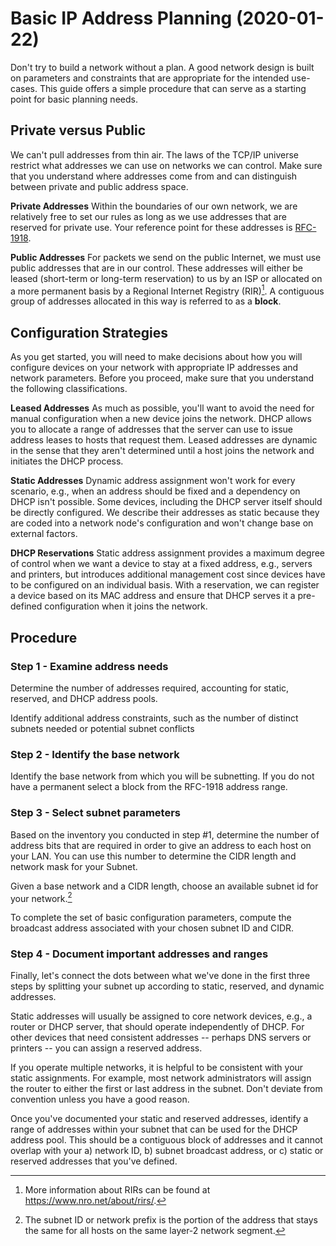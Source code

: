 # Basic IP Address Planning (2020-01-22)

Don't try to build a network without a plan. A good network design is built on parameters and constraints that are appropriate for the intended use-cases. This guide offers a simple procedure that can serve as a starting point for basic planning needs.

## Private versus Public

We can't pull addresses from thin air. The laws of the TCP/IP universe restrict what addresses we can use on networks we can control. Make sure that you understand where addresses come from and can distinguish between private and public address space.

**Private Addresses** Within the boundaries of our own network, we are relatively free to set our rules as long as we use addresses that are reserved for private use. Your reference point for these addresses is [RFC-1918](https://tools.ietf.org/html/rfc1918).

**Public Addresses** For packets we send on the public Internet, we must use public addresses that are in our control. These addresses will either be leased (short-term or long-term reservation) to us by an ISP or allocated on a more permanent basis by a Regional Internet Registry (RIR)[^rir]. A contiguous group of addresses allocated in this way is referred to as a **block**.

[^rir]: More information about RIRs can be found at https://www.nro.net/about/rirs/.

## Configuration Strategies

As you get started, you will need to make decisions about how you will configure devices on your network with appropriate IP addresses and network parameters. Before you proceed, make sure that you understand the following classifications.

**Leased Addresses** As much as possible, you'll want to avoid the need for manual configuration when a new device joins the network. DHCP allows you to allocate a range of addresses that the server can use to issue address leases to hosts that request them. Leased addresses are dynamic in the sense that they aren't determined until a host joins the network and initiates the DHCP process.

**Static Addresses** Dynamic address assignment won't work for every scenario, e.g., when an address should be fixed and a dependency on DHCP isn't possible. Some devices, including the DHCP server itself should be directly configured. We describe their addresses as static because they are coded into a network node's configuration and won't change base on external factors.

**DHCP Reservations** Static address assignment provides a maximum degree of control when we want a device to stay at a fixed address, e.g., servers and printers, but introduces additional management cost since devices have to be configured on an individual basis. With a reservation, we can register a device based on its MAC address and ensure that DHCP serves it a pre-defined configuration when it joins the network. 

## Procedure

### Step 1 - Examine address needs

Determine the number of addresses required, accounting for static, reserved, and DHCP address pools.

Identify additional address constraints, such as the number of distinct subnets needed or potential subnet conflicts

### Step 2 - Identify the base network

Identify the base network from which you will be subnetting. If you do not have a permanent select a block from the RFC-1918 address range.

### Step 3 - Select subnet parameters 

Based on the inventory you conducted in step #1, determine the number of address bits that are required in order to give an address to each host on your LAN. You can use this number to determine the CIDR length and network mask for your Subnet.

Given a base network and a CIDR length, choose an available subnet id for your network.[^prefix]

To complete the set of basic configuration parameters, compute the broadcast address associated with your chosen subnet ID and CIDR.

[^prefix]: The subnet ID or network prefix is the portion of the address that stays the same for all hosts on the same layer-2 network segment. 

### Step 4 - Document important addresses and ranges

Finally, let's connect the dots between what we've done in the first three steps by splitting your subnet up according to static, reserved, and dynamic addresses.

Static addresses will usually be assigned to core network devices, e.g., a router or DHCP server, that should operate independently of DHCP. For other devices that need consistent addresses -- perhaps DNS servers or printers -- you can assign a reserved address.

If you operate multiple networks, it is helpful to be consistent with your static assignments. For example, most network administrators will assign the router to either the first or last address in the subnet. Don't deviate from convention unless you have a good reason.

Once you've documented your static and reserved addresses, identify a range of addresses within your subnet that can be used for the DHCP address pool. This should be a contiguous block of addresses and it cannot overlap with your a) network ID, b) subnet broadcast address, or c) static or reserved addresses that you've defined.
